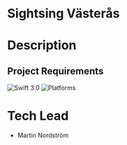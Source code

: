 # Sightsing Västerås

# Description

  ## Project Requirements
![Swift 3.0](https://img.shields.io/badge/Swift-3.0-orange.svg?style=flat)
![Platforms](https://img.shields.io/badge/Xcode-8.2.1-orange.svg?style=flat)

# Tech Lead

- Martin Nordström
